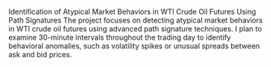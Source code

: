 Identification of Atypical Market Behaviors in WTI Crude Oil Futures Using Path Signatures
The project focuses on detecting atypical market behaviors in WTI crude oil futures using advanced path signature techniques. I plan to examine 30-minute intervals throughout the trading day to identify behavioral anomalies, such as volatility spikes or unusual spreads between ask and bid prices.


